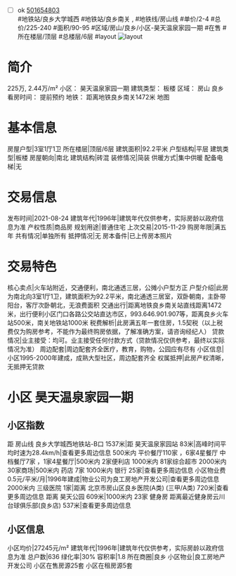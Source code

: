 - [ ] ok [501654803](https://bj.5i5j.com/ershoufang/501654803.html)  
 #地铁站/良乡大学城西 #地铁站/良乡南关 ,  #地铁线/房山线
#单价/2-4 #总价/225-240 #面积/90-95   #区域/房山/良乡/小区-昊天温泉家园一期 #在售 #所在楼层/顶层 #总楼层/6层 #layout 
![layout](http://image2a.5i5j.com/bdir/layout/512383.jpg_P5.jpg) 
# 简介 
 225万,  2.44万/m² 
小区： 昊天温泉家园一期
建筑类型： 板楼
区域： 房山 良乡
看房时间： 提前预约
地铁： 距离地铁良乡南关1472米 地图
# 基本信息 
 房屋户型|3室1厅1卫
所在楼层|顶层/6层
建筑面积|92.2平米
户型结构|平层
建筑类型|板楼
房屋朝向|南北
建筑结构|砖混
装修情况|简装
供暖方式|集中供暖
配备电梯|无
# 交易信息 
 发布时间|2021-08-24
建筑年代|1996年|建筑年代仅供参考，实际房龄以政府信息为准
产权性质|商品房
规划用途|普通住宅
上次交易|2015-11-29
购房年限|满五年
共有情况|单独所有
抵押情况|无
房本备件|已上传房本照片
# 交易特色 
 核心卖点|火车站附近，交通便利，南北通透三居，公摊小户型方正
户型介绍|此房为南北向3室1厅1卫，建筑面积为92.2平米，南北通透三居室，双卧朝南，主卧带阳台，客厅次卧朝北，无浪费面积
交通出行|距离地铁良乡南关站直线距离1472米，出行便利小区门口各路公交站直达市区，993.646.901.907等，距离良乡火车站500米，南关地铁站1000米
税费解析|此房满五年一套住房，1.5契税（以上税费仅为购房参考，不能作为最终购房依据，了解准确方案，请咨询经纪人）
贷款情况|业主接受：均可。业主接受任何付款方式（贷款情况仅供参考，最终以实际情况为准）
周边配套|周边配套齐全医疗，教育，购物，公园应有尽有
小区信息|小区1995-2000年建成，成熟大型社区，周边配套齐全
权属抵押|此房产权清晰，无抵押无贷款
# 小区 昊天温泉家园一期
## 小区指数 
 距 房山线 良乡大学城西地铁站-B口 1537米|距 昊天温泉家园站 83米|高峰时间平均时速为28.4km/h|查看更多周边信息
500米内 平价餐厅110家 ，6家4星餐厅
中档餐厅7家 ，1家4星餐厅|500米内 2家便利店
1000米内 81家综合超市
2000米内 30家商场|500米内 药店 7家
1000米内 银行 25家|查看更多周边信息
小区物业费0.5元/平米/月|1996年建成|物业公司为良工房地产开发公司|查看更多周边信息
2000米内 三级医院 1家|距离 北京市房山区良乡医院(A类) (三甲/A类) 720米|查看更多周边信息
距离 昊天公园 609米|1000米内 23家 健身房
距离最近健身房云川台球俱乐部(良乡店) 537米|查看更多周边信息
## 小区信息 
 小区均价|27245元/m²
建筑年代|1996年|建筑年代仅供参考，实际房龄以政府信息为准
总户数|636
绿化率|30%
容积率|1.8
所在商圈|良乡
小区物业|良工房地产开发公司
小区在售房源25套
小区在租房源5套
